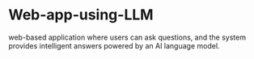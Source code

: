 # Web-app-using-LLM
web-based application where users can ask questions, and the system provides intelligent answers powered by an AI language model.
